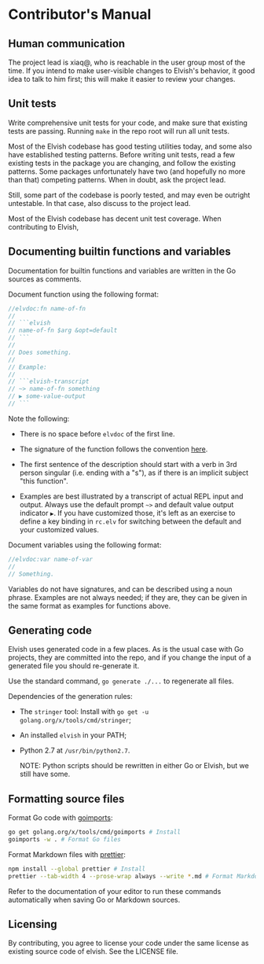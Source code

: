 # Contributor's Manual

## Human communication

The project lead is xiaq@, who is reachable in the user group most of the time.
If you intend to make user-visible changes to Elvish's behavior, it good idea to
talk to him first; this will make it easier to review your changes.

## Unit tests

Write comprehensive unit tests for your code, and make sure that existing tests
are passing. Running `make` in the repo root will run all unit tests.

Most of the Elvish codebase has good testing utilities today, and some also have
established testing patterns. Before writing unit tests, read a few existing
tests in the package you are changing, and follow the existing patterns. Some
packages unfortunately have two (and hopefully no more than that) competing
patterns. When in doubt, ask the project lead.

Still, some part of the codebase is poorly tested, and may even be outright
untestable. In that case, also discuss to the project lead.

Most of the Elvish codebase has decent unit test coverage. When contributing to
Elvish,

## Documenting builtin functions and variables

Documentation for builtin functions and variables are written in the Go sources
as comments.

Document function using the following format:

````go
//elvdoc:fn name-of-fn
//
// ```elvish
// name-of-fn $arg &opt=default
// ```
//
// Does something.
//
// Example:
//
// ```elvish-transcript
// ~> name-of-fn something
// ▶ some-value-output
// ```
````

Note the following:

-   There is no space before `elvdoc` of the first line.

-   The signature of the function follows the convention
    [here](website/ref/builtin.md#usage-notation).

-   The first sentence of the description should start with a verb in 3rd person
    singular (i.e. ending with a "s"), as if there is an implicit subject "this
    function".

-   Examples are best illustrated by a transcript of actual REPL input and
    output. Always use the default prompt `~>` and default value output
    indicator `▶`. If you have customized those, it's left as an exercise to
    define a key binding in `rc.elv` for switching between the default and your
    customized values.

Document variables using the following format:

```go
//elvdoc:var name-of-var
//
// Something.
```

Variables do not have signatures, and can be described using a noun phrase.
Examples are not always needed; if they are, they can be given in the same
format as examples for functions above.

## Generating code

Elvish uses generated code in a few places. As is the usual case with Go
projects, they are committed into the repo, and if you change the input of a
generated file you should re-generate it.

Use the standard command, `go generate ./...` to regenerate all files.

Dependencies of the generation rules:

-   The `stringer` tool: Install with
    `go get -u golang.org/x/tools/cmd/stringer`;

-   An installed `elvish` in your PATH;

-   Python 2.7 at `/usr/bin/python2.7`.

    NOTE: Python scripts should be rewritten in either Go or Elvish, but we
    still have some.

## Formatting source files

Format Go code with
[goimports](https://pkg.go.dev/golang.org/x/tools/cmd/goimports):

```sh
go get golang.org/x/tools/cmd/goimports # Install
goimports -w . # Format Go files
```

Format Markdown files with [prettier](https://prettier.io/):

```sh
npm install --global prettier # Install
prettier --tab-width 4 --prose-wrap always --write *.md # Format Markdown files
```

Refer to the documentation of your editor to run these commands automatically
when saving Go or Markdown sources.

## Licensing

By contributing, you agree to license your code under the same license as
existing source code of elvish. See the LICENSE file.

